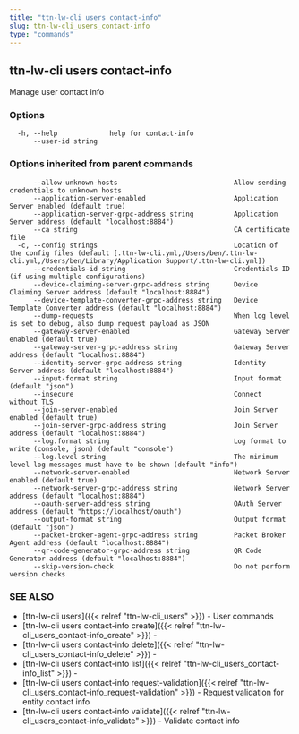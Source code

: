 ```yaml
---
title: "ttn-lw-cli users contact-info"
slug: ttn-lw-cli_users_contact-info
type: "commands"
---
```


## ttn-lw-cli users contact-info

Manage user contact info

### Options

```
  -h, --help             help for contact-info
      --user-id string   
```

### Options inherited from parent commands

```
      --allow-unknown-hosts                             Allow sending credentials to unknown hosts
      --application-server-enabled                      Application Server enabled (default true)
      --application-server-grpc-address string          Application Server address (default "localhost:8884")
      --ca string                                       CA certificate file
  -c, --config strings                                  Location of the config files (default [.ttn-lw-cli.yml,/Users/ben/.ttn-lw-cli.yml,/Users/ben/Library/Application Support/.ttn-lw-cli.yml])
      --credentials-id string                           Credentials ID (if using multiple configurations)
      --device-claiming-server-grpc-address string      Device Claiming Server address (default "localhost:8884")
      --device-template-converter-grpc-address string   Device Template Converter address (default "localhost:8884")
      --dump-requests                                   When log level is set to debug, also dump request payload as JSON
      --gateway-server-enabled                          Gateway Server enabled (default true)
      --gateway-server-grpc-address string              Gateway Server address (default "localhost:8884")
      --identity-server-grpc-address string             Identity Server address (default "localhost:8884")
      --input-format string                             Input format (default "json")
      --insecure                                        Connect without TLS
      --join-server-enabled                             Join Server enabled (default true)
      --join-server-grpc-address string                 Join Server address (default "localhost:8884")
      --log.format string                               Log format to write (console, json) (default "console")
      --log.level string                                The minimum level log messages must have to be shown (default "info")
      --network-server-enabled                          Network Server enabled (default true)
      --network-server-grpc-address string              Network Server address (default "localhost:8884")
      --oauth-server-address string                     OAuth Server address (default "https://localhost/oauth")
      --output-format string                            Output format (default "json")
      --packet-broker-agent-grpc-address string         Packet Broker Agent address (default "localhost:8884")
      --qr-code-generator-grpc-address string           QR Code Generator address (default "localhost:8884")
      --skip-version-check                              Do not perform version checks
```

### SEE ALSO

* [ttn-lw-cli users]({{< relref "ttn-lw-cli_users" >}})	 - User commands
* [ttn-lw-cli users contact-info create]({{< relref "ttn-lw-cli_users_contact-info_create" >}})	 - 
* [ttn-lw-cli users contact-info delete]({{< relref "ttn-lw-cli_users_contact-info_delete" >}})	 - 
* [ttn-lw-cli users contact-info list]({{< relref "ttn-lw-cli_users_contact-info_list" >}})	 - 
* [ttn-lw-cli users contact-info request-validation]({{< relref "ttn-lw-cli_users_contact-info_request-validation" >}})	 - Request validation for entity contact info
* [ttn-lw-cli users contact-info validate]({{< relref "ttn-lw-cli_users_contact-info_validate" >}})	 - Validate contact info

